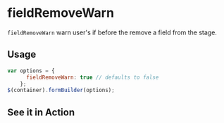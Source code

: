 # fieldRemoveWarn
`fieldRemoveWarn` warn user's if before the remove a field from the stage.

## Usage
```javascript
var options = {
      fieldRemoveWarn: true // defaults to false
    };
$(container).formBuilder(options);
```


## See it in Action
<p data-height="525" data-theme-id="22927" data-embed-version="2" data-slug-hash="aNyGdq" data-default-tab="result" data-user="kevinchappell" class="codepen"></p>
